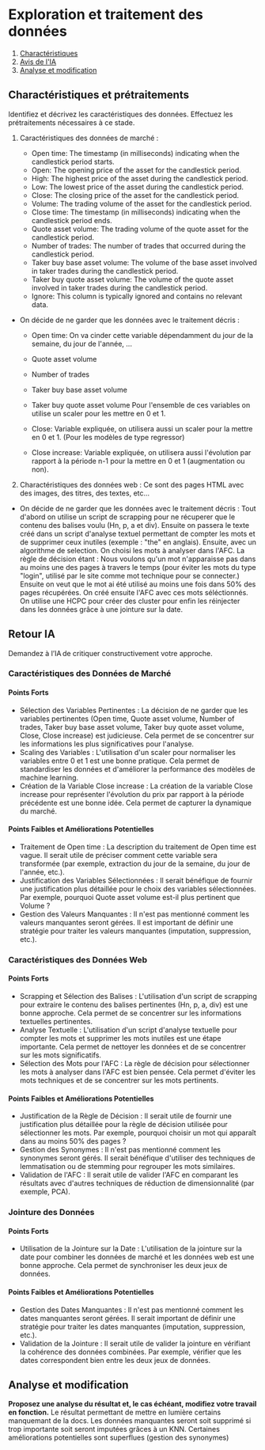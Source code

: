 # Exploration et traitement des données
1. [Charactéristiques](#charactéristiques-et-prétraitements)
2. [Avis de l'IA](#retour-ia)
3. [Analyse et modification](#analyse-et-modification)
## Charactéristiques et prétraitements
Identifiez et décrivez les caractéristiques des données. Effectuez les prétraitements nécessaires à ce stade.
1. Caractéristiques des données de marché :

    - Open time: The timestamp (in milliseconds) indicating when the candlestick period starts.
    - Open: The opening price of the asset for the candlestick period.
    - High: The highest price of the asset during the candlestick period.
    - Low: The lowest price of the asset during the candlestick period.
    - Close: The closing price of the asset for the candlestick period.
    - Volume: The trading volume of the asset for the candlestick period.
    - Close time: The timestamp (in milliseconds) indicating when the candlestick period ends.
    - Quote asset volume: The trading volume of the quote asset for the candlestick period.
    - Number of trades: The number of trades that occurred during the candlestick period.
    - Taker buy base asset volume: The volume of the base asset involved in taker trades during the candlestick period.
    - Taker buy quote asset volume: The volume of the quote asset involved in taker trades during the candlestick period.
    - Ignore: This column is typically ignored and contains no relevant data.

- On décide de ne garder que les données avec le traitement décris :
    - Open time: On va cinder cette variable dépendamment du jour de la semaine, du jour de l'année, ...
    
    - Quote asset volume 
    - Number of trades 
    - Taker buy base asset volume 
    - Taker buy quote asset volume
        Pour l'ensemble de ces variables on utilise un scaler pour les mettre en 0 et 1.

    - Close: Variable expliquée, on utilisera aussi un scaler pour la mettre en 0 et 1. (Pour les modèles de type regressor)
    - Close increase: Variable expliquée, on utilisera aussi l'évolution par rapport à la période n-1 pour la mettre en 0 et 1 (augmentation ou non).

2. Charactéristiques des données web :
    Ce sont des pages HTML avec des images, des titres, des textes, etc...

- On décide de ne garder que les données avec le traitement décris :
    Tout d'abord on utilise un script de scrapping pour ne récuperer que le contenu des balises voulu (Hn, p, a et div). Ensuite on passera le texte créé dans un script d'analyse textuel permettant de compter les mots et de supprimer ceux inutiles (exemple : "the" en anglais). Ensuite, avec un algorithme de selection. On choisi les mots à analyser dans l'AFC. La règle de décision étant :
        Nous voulons qu'un mot n'apparaisse pas dans au moins une des pages à travers le temps (pour éviter les mots du type "login", utilisé par le site comme mot technique pour se connecter.) Ensuite on veut que le mot ai été utilisé au moins une fois dans 50% des pages récupérées.
    On créé ensuite l'AFC avec ces mots séléctionnés. On utilise une HCPC pour créer des cluster pour enfin les réinjecter dans les données grâce à une jointure sur la date.
    
## Retour IA
Demandez à l’IA de critiquer constructivement votre approche.
### Caractéristiques des Données de Marché

#### Points Forts

- Sélection des Variables Pertinentes :
    La décision de ne garder que les variables pertinentes (Open time, Quote asset volume, Number of trades, Taker buy base asset volume, Taker buy quote asset volume, Close, Close increase) est judicieuse. Cela permet de se concentrer sur les informations les plus significatives pour l'analyse.
- Scaling des Variables :
    L'utilisation d'un scaler pour normaliser les variables entre 0 et 1 est une bonne pratique. Cela permet de standardiser les données et d'améliorer la performance des modèles de machine learning.
- Création de la Variable Close increase :
    La création de la variable Close increase pour représenter l'évolution du prix par rapport à la période précédente est une bonne idée. Cela permet de capturer la dynamique du marché.

#### Points Faibles et Améliorations Potentielles
- Traitement de Open time :
    La description du traitement de Open time est vague. Il serait utile de préciser comment cette variable sera transformée (par exemple, extraction du jour de la semaine, du jour de l'année, etc.).
- Justification des Variables Sélectionnées :
    Il serait bénéfique de fournir une justification plus détaillée pour le choix des variables sélectionnées. Par exemple, pourquoi Quote asset volume est-il plus pertinent que Volume ?
- Gestion des Valeurs Manquantes :
    Il n'est pas mentionné comment les valeurs manquantes seront gérées. Il est important de définir une stratégie pour traiter les valeurs manquantes (imputation, suppression, etc.).
### Caractéristiques des Données Web
#### Points Forts
- Scrapping et Sélection des Balises :
    L'utilisation d'un script de scrapping pour extraire le contenu des balises pertinentes (Hn, p, a, div) est une bonne approche. Cela permet de se concentrer sur les informations textuelles pertinentes.
- Analyse Textuelle :
    L'utilisation d'un script d'analyse textuelle pour compter les mots et supprimer les mots inutiles est une étape importante. Cela permet de nettoyer les données et de se concentrer sur les mots significatifs.
- Sélection des Mots pour l'AFC :
    La règle de décision pour sélectionner les mots à analyser dans l'AFC est bien pensée. Cela permet d'éviter les mots techniques et de se concentrer sur les mots pertinents.
#### Points Faibles et Améliorations Potentielles
- Justification de la Règle de Décision :
    Il serait utile de fournir une justification plus détaillée pour la règle de décision utilisée pour sélectionner les mots. Par exemple, pourquoi choisir un mot qui apparaît dans au moins 50% des pages ?
- Gestion des Synonymes :
    Il n'est pas mentionné comment les synonymes seront gérés. Il serait bénéfique d'utiliser des techniques de lemmatisation ou de stemming pour regrouper les mots similaires.
- Validation de l'AFC :
    Il serait utile de valider l'AFC en comparant les résultats avec d'autres techniques de réduction de dimensionnalité (par exemple, PCA).
### Jointure des Données
#### Points Forts
- Utilisation de la Jointure sur la Date :
    L'utilisation de la jointure sur la date pour combiner les données de marché et les données web est une bonne approche. Cela permet de synchroniser les deux jeux de données.
#### Points Faibles et Améliorations Potentielles
- Gestion des Dates Manquantes :
    Il n'est pas mentionné comment les dates manquantes seront gérées. Il serait important de définir une stratégie pour traiter les dates manquantes (imputation, suppression, etc.).
- Validation de la Jointure :
    Il serait utile de valider la jointure en vérifiant la cohérence des données combinées. Par exemple, vérifier que les dates correspondent bien entre les deux jeux de données.

## Analyse et modification
**Proposez une analyse du résultat et, le cas échéant, modifiez votre travail en fonction.**
Le résultat permettant de mettre en lumière certains manquemant de la docs. Les données manquantes seront soit supprimé si trop importante soit seront imputées grâces à un KNN.
Certaines améliorations potentielles sont superflues (gestion des synonymes)

